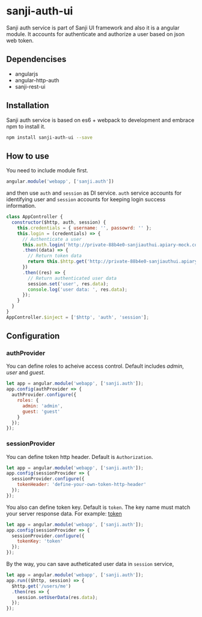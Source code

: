 # sanji-auth-ui
Sanji auth service is part of Sanji UI framework and also it is a angular module. It accounts for authenticate
and authorize a user based on json web token.

## Dependencises
- angularjs
- angular-http-auth
- sanji-rest-ui

## Installation
Sanji auth service is based on es6 + webpack to development and embrace npm to
install it.

```sh
npm install sanji-auth-ui --save
```

## How to use
You need to include module first.
```javascript
angular.module('webapp', ['sanji.auth'])
```
and then use `auth` and `session` as DI service. `auth` service accounts for
identifying user and `session` accounts for keeping login success information.
```javascript
class AppController {
  constructor($http, auth, session) {
    this.credentials = { username: '', passowrd: '' };
    this.login = (credentials) => {
      // Authenticate a user
      this.auth.login('http://private-88b4e0-sanjiauthui.apiary-mock.com/auth/local', credentials)
      .then((data) => {
        // Return token data
        return this.$http.get('http://private-88b4e0-sanjiauthui.apiary-mock.com/users/me');
      })
      .then((res) => {
        // Return authenticated user data
        session.set('user', res.data);
        console.log('user data: ', res.data);
      });
    }
  }
}
AppController.$inject = ['$http', 'auth', 'session'];
```

## Configuration
### authProvider
You can define roles to acheive access control. Default includes *admin*, *user* and *guest*.
```javascript
let app = angular.module('webapp', ['sanji.auth']);
app.config(authProvider => {
  authProvider.configure({
    roles: {
      admin: 'admin',
      guest: 'guest'
    }
  });
});
```
### sessionProvider
You can define token http header. Default is `Authorization`.
```javascript
let app = angular.module('webapp', ['sanji.auth']);
app.config(sessionProvider => {
  sessionProvider.configure({
    tokenHeader: 'define-your-own-token-http-header'
  });
});
```
You also can define token key. Default is `token`. The key name must match your server response data. For example:
[token](http://private-88b4e0-sanjiauthui.apiary-mock.com/auth/local)
```javascript
let app = angular.module('webapp', ['sanji.auth']);
app.config(sessionProvider => {
  sessionProvider.configure({
    tokenKey: 'token'
  });
});
```
By the way, you can save autheticated user data in `session` service,
```javascript
let app = angular.module('webapp', ['sanji.auth']);
app.run(($http, session) => {
  $http.get('/users/me')
  .then(res => {
    session.setUserData(res.data);
  });
});
```
